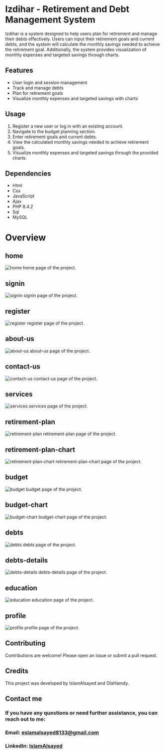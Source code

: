 # Izdihar - Retirement and Debt Management System

Izdihar is a system designed to help users plan for retirement and manage their debts effectively. Users can input their retirement goals and current debts, and the system will calculate the monthly savings needed to achieve the retirement goal. Additionally, the system provides visualization of monthly expenses and targeted savings through charts.

## Features

- User login and session management
- Track and manage debts
- Plan for retirement goals
- Visualize monthly expenses and targeted savings with charts

## Usage

1. Register a new user or log in with an existing account.
2. Navigate to the budget planning section.
3. Enter retirement goals and current debts.
4. View the calculated monthly savings needed to achieve retirement goals.
5. Visualize monthly expenses and targeted savings through the provided charts.

## Dependencies

- Html
- Css
- JavaScript
- Ajax
- PHP 8.4.2
- Sql
- MySQL

# Overview

## home

![home](./mockup/home.png)
home page of the project.

## signin

![signin](./mockup/signin.png)
signin page of the project.

## register

![register](./mockup/register.png)
register page of the project.

## about-us

![about-us](./mockup/about-us.png)
about-us page of the project.

## contact-us

![contact-us](./mockup/contact-us.png)
contact-us page of the project.

## services

![services](./mockup/services.png)
services page of the project.

## retirement-plan

![retirement-plan](./mockup/retirement-plan.png)
retirement-plan page of the project.

## retirement-plan-chart

![retirement-plan-chart](./mockup/retirement-plan-chart.png)
retirement-plan-chart page of the project.

## budget

![budget](./mockup/budget.png)
budget page of the project.

## budget-chart

![budget-chart](./mockup/budget-chart.png)
budget-chart page of the project.

## debts

![debts](./mockup/debts.png)
debts page of the project.

## debts-details

![debts-details](./mockup/debts-details.png)
debts-details page of the project.

## education

![education](./mockup/education.png)
education page of the project.

## profile

![profile](./mockup/profile.png)
profile page of the project.

## Contributing

Contributions are welcome! Please open an issue or submit a pull request.

## Credits

This project was developed by IslamAlsayed and OlaHamdy.

## Contact me

### If you have any questions or need further assistance, you can reach out to me:

### Email: eslamalsayed8133@gmail.com

### LinkedIn: [IslamAlsayed](https://www.linkedin.com/in/islam-alsayed7)
